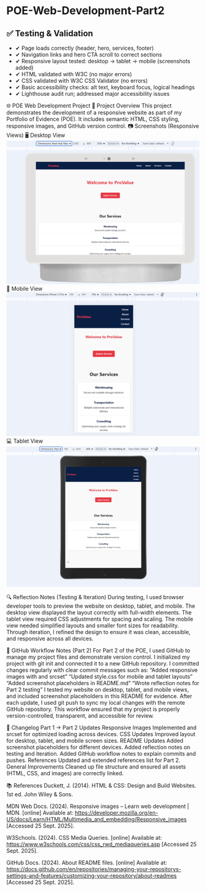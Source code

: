 # POE-Web-Development-Part2
## ✅ Testing & Validation

- ✔ Page loads correctly (header, hero, services, footer)
- ✔ Navigation links and hero CTA scroll to correct sections
- ✔ Responsive layout tested: desktop → tablet → mobile (screenshots added)
- ✔ HTML validated with W3C (no major errors)
- ✔ CSS validated with W3C CSS Validator (no errors)
- ✔ Basic accessibility checks: alt text, keyboard focus, logical headings
- ✔ Lighthouse audit run; addressed major accessibility issues
  
🌐 POE Web Development Project
📖 Project Overview
This project demonstrates the development of a responsive website as part of my Portfolio of Evidence (POE).
It includes semantic HTML, CSS styling, responsive images, and GitHub version control.
📷 Screenshots (Responsive Views)
🖥️ Desktop View
![image alt](https://github.com/Khutie14/POE-Web-Development-Part2/blob/main/Desktop%20screenshot.png?raw=true)
📱 Mobile View
![image alt](https://github.com/Khutie14/POE-Web-Development-Part2/blob/main/Mobile%20screenshot.png?raw=true)
💻 Tablet View
![image alt](https://github.com/Khutie14/POE-Web-Development-Part2/blob/main/Tablet%20screenshot.png?raw=true)

🔍 Reflection Notes (Testing & Iteration)
During testing, I used browser developer tools to preview the website on desktop, tablet, and mobile.
The desktop view displayed the layout correctly with full-width elements.
The tablet view required CSS adjustments for spacing and scaling.
The mobile view needed simplified layouts and smaller font sizes for readability.
Through iteration, I refined the design to ensure it was clean, accessible, and responsive across all devices.

📝 GitHub Workflow Notes (Part 2)
For Part 2 of the POE, I used GitHub to manage my project files and demonstrate version control.
I initialized my project with git init and connected it to a new GitHub repository.
I committed changes regularly with clear commit messages such as:
“Added responsive images with <picture> and srcset”
“Updated style.css for mobile and tablet layouts”
“Added screenshot placeholders in README.md”
“Wrote reflection notes for Part 2 testing”
I tested my website on desktop, tablet, and mobile views, and included screenshot placeholders in this README for evidence.
After each update, I used git push to sync my local changes with the remote GitHub repository.
This workflow ensured that my project is properly version-controlled, transparent, and accessible for review.

📌 Changelog
Part 1 → Part 2 Updates
Responsive Images
Implemented <picture> and srcset for optimized loading across devices.
CSS Updates
Improved layout for desktop, tablet, and mobile screen sizes.
README Updates
Added screenshot placeholders for different devices.
Added reflection notes on testing and iteration.
Added GitHub workflow notes to explain commits and pushes.
References
Updated and extended references list for Part 2.
General Improvements
Cleaned up file structure and ensured all assets (HTML, CSS, and images) are correctly linked.

📚 References
Duckett, J. (2014). HTML & CSS: Design and Build Websites. 1st ed. John Wiley & Sons.

MDN Web Docs. (2024). Responsive images – Learn web development | MDN. [online] Available at: https://developer.mozilla.org/en-US/docs/Learn/HTML/Multimedia_and_embedding/Responsive_images [Accessed 25 Sept. 2025].

W3Schools. (2024). CSS Media Queries. [online] Available at: https://www.w3schools.com/css/css_rwd_mediaqueries.asp [Accessed 25 Sept. 2025].

GitHub Docs. (2024). About README files. [online] Available at: https://docs.github.com/en/repositories/managing-your-repositorys-settings-and-features/customizing-your-repository/about-readmes [Accessed 25 Sept. 2025].
